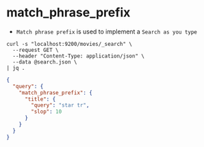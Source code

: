 # match_phrase_prefix

- `Match phrase prefix` is used to implement a `Search as you type`

```shell
curl -s "localhost:9200/movies/_search" \
  --request GET \
  --header "Content-Type: application/json" \
  --data @search.json \
| jq .
```

```json
{
  "query": {
    "match_phrase_prefix": {
      "title": {
        "query": "star tr",
        "slop": 10
      }
    }
  }
}
```
